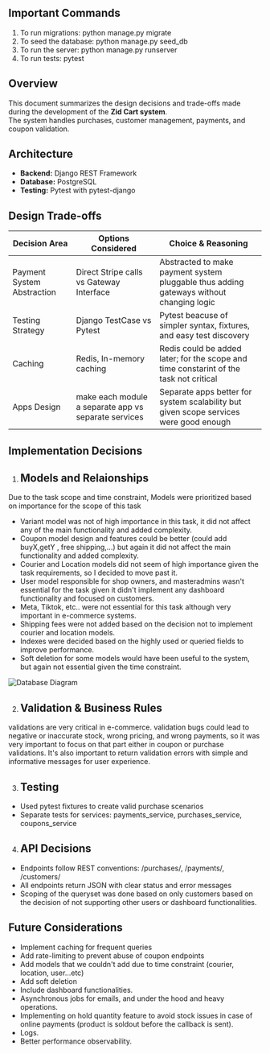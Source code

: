 ## Important Commands
1. To run migrations:  python manage.py migrate
2. To seed the database:  python manage.py seed_db 
3. To run the server: python manage.py runserver
4. To run tests: pytest

## Overview
This document summarizes the design decisions and trade-offs made during the development of the **Zid Cart system**.  
The system handles purchases, customer management, payments, and coupon validation.


## Architecture
- **Backend:** Django REST Framework
- **Database:** PostgreSQL
- **Testing:** Pytest with pytest-django


## Design Trade-offs
| Decision Area              | Options Considered                                    | Choice & Reasoning                                                                     |
| -------------------------- | ----------------------------------------------------- | ---------------------------------------------------------------------------------------|
| Payment System Abstraction | Direct Stripe calls vs Gateway Interface              | Abstracted to make payment system pluggable thus adding gateways without changing logic|
| Testing Strategy           | Django TestCase vs Pytest                             | Pytest beacuse of simpler syntax, fixtures, and easy test discovery                    |
| Caching                    | Redis, In-memory caching                              | Redis could be added later; for the scope and time constarint of the task not critical |
| Apps Design                | make each module a separate app vs separate services  | Separate apps better for system scalability but given scope services were good enough  |


## Implementation Decisions

1. ## Models and Relaionships
Due to the task scope and time constraint, Models were prioritized based on importance for the scope of this task

- Variant model was not of high importance in this task, it did not affect any of the main functionality and added complexity.
- Coupon model design and features could be better (could add buyX,getY , free shipping,...) but again it did not affect the main functionality and added complexity.
- Courier and Location models did not seem of high importance given the task requirements, so I decided to move past it.
- User model responsible for shop owners, and masteradmins wasn't essential for the task given it didn't implement any dashboard functionality and focused on customers.
- Meta, Tiktok, etc.. were not essential for this task although very important in e-commerce systems. 
- Shipping fees were not added based on the decision not to implement courier and location models.
- Indexes were decided based on the highly used or queried fields to improve performance. 
- Soft deletion for some models would have been useful to the system, but again not essential given the time constraint.

![Database Diagram](docs/database_diagram.png)

2. ## Validation & Business Rules
validations are very critical in e-commerce. validation bugs could lead to negative or inaccurate stock, wrong pricing, and wrong payments, so it was very important to focus on that part either in coupon or purchase validations. It's also important to return validation errors with simple and informative messages for user experience.  

3. ## Testing
- Used pytest fixtures to create valid purchase scenarios
- Separate tests for services: payments_service, purchases_service, coupons_service

4. ## API Decisions
- Endpoints follow REST conventions: /purchases/, /payments/, /customers/
- All endpoints return JSON with clear status and error messages
- Scoping of the queryset was done based on only customers based on the decision of not supporting other users or dashboard functionalities.

## Future Considerations
- Implement caching for frequent queries
- Add rate-limiting to prevent abuse of coupon endpoints
- Add models that we couldn't add due to time constraint (courier, location, user...etc)
- Add soft deletion
- Include dashboard functionalities.
- Asynchronous jobs for emails, and under the hood and heavy operations.
- Implementing on hold quantity feature to avoid stock issues in case of online payments (product is soldout before the callback is sent). 
- Logs. 
- Better performance observability.
